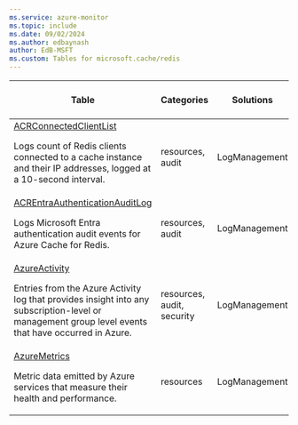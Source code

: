 ```yaml
---
ms.service: azure-monitor
ms.topic: include
ms.date: 09/02/2024
ms.author: edbaynash
author: EdB-MSFT
ms.custom: Tables for microsoft.cache/redis
---
```



| Table | Categories | Solutions|[Supports basic log plan](/azure/azure-monitor/logs/basic-logs-configure?tabs=portal-1#compare-the-basic-and-analytics-log-data-plans)| Queries|
|---|---|---|---|---|
| [ACRConnectedClientList](/azure/azure-monitor/reference/tables/ACRConnectedClientList)<p>Logs count of Redis clients connected to a cache instance and their IP addresses, logged at a 10-second interval. | resources, audit | LogManagement | Yes| [Yes](/azure/azure-monitor/reference/queries/acrconnectedclientlist)|
| [ACREntraAuthenticationAuditLog](/azure/azure-monitor/reference/tables/ACREntraAuthenticationAuditLog)<p>Logs Microsoft Entra authentication audit events for Azure Cache for Redis. | resources, audit | LogManagement | No| [Yes](/azure/azure-monitor/reference/queries/acrentraauthenticationauditlog)|
| [AzureActivity](/azure/azure-monitor/reference/tables/AzureActivity)<p>Entries from the Azure Activity log that provides insight into any subscription-level or management group level events that have occurred in Azure. | resources, audit, security | LogManagement | No| [Yes](/azure/azure-monitor/reference/queries/azureactivity)|
| [AzureMetrics](/azure/azure-monitor/reference/tables/AzureMetrics)<p>Metric data emitted by Azure services that measure their health and performance. | resources | LogManagement | No| [Yes](/azure/azure-monitor/reference/queries/azuremetrics)|

  
